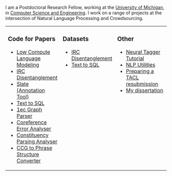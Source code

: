 I am a Postdoctoral Research Fellow, working at the [University of Michigan](https://www.umich.edu/), in [Computer Science and Engineering](https://www.cse.umich.edu/).
I work on a range of projects at the intersection of Natural Language Processing and Crowdsourcing.

<!--
- 🔭 I’m currently working on a range ofefficient coreference resolution annotation
- 🌱 I’m currently learning Swift for a little iOS app project
- 👯 I’m looking to collaborate on ...
- 🤔 I’m looking for help with ...
- 💬 Ask me about 
- 📫 How to reach me: [jkummerf@umich.edu](jkummerf@umich.edu)
- 😄 Pronouns: he / him
- ⚡ Fun fact: 
-->

<table><tr><td valign="top" width="34%">

### Code for Papers
* [Low Compute Language Modeling](https://github.com/jkkummerfeld/emnlp20lm)
* [IRC Disentanglement](https://github.com/jkkummerfeld/irc-disentanglement/tree/master/src)
* [Slate (Annotation Tool)](https://github.com/jkkummerfeld/slate)
* [Text to SQL](https://github.com/jkkummerfeld/text2sql-data/tree/master/systems)
* [1ec Graph Parser](https://github.com/jkkummerfeld/1ec-graph-parser)
* [Coreference Error Analyser](https://github.com/jkkummerfeld/berkeley-coreference-analyser)
* [Constituency Parsing Analyser](https://github.com/jkkummerfeld/berkeley-parser-analyser)
* [CCG to Phrase Structure Converter](https://github.com/jkkummerfeld/berkeley-ccg2pst)
</td><td valign="top" width="33%">

### Datasets
* [IRC Disentanglement](https://github.com/jkkummerfeld/irc-disentanglement/tree/master/data)
* [Text to SQL](https://github.com/jkkummerfeld/text2sql-data/tree/master/data)
</td><td valign="top" width="33%">

### Other
* [Neural Tagger Tutorial](https://github.com/jkkummerfeld/neural-tagger-tutorial)
* [NLP Utilities](https://github.com/jkkummerfeld/nlp-util)
* [Preparing a TACL resubmission](https://github.com/jkkummerfeld/misc-useful)
* [My dissertation](https://github.com/jkkummerfeld/phd-dissertation)
</td></tr></table>

